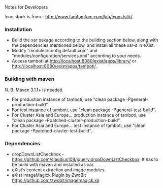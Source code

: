 Notes for Developers 

Icon stock is from - http://www.famfamfam.com/lab/icons/silk/


### Installation

* Build the xar pakage according to the building section below, along with the dependencies mentioned below, and install all these xar-s in eXist.
* Modify "modules/config.default.xqm" and "modules/configuration/services.xml" according to your needs. 
* Access tamboti at <http://localhost:8080/exist/apps/library/> or <http://localhost:8080/exist/apps/tamboti/>.


### Building with maven
N. B.  Maven 3.1.1+ is needed.
  
* For production instance of tamboti, use "clean package -Pgeneral-production-build".
* For test instance of tamboti, use "clean package -Pgeneral-test-build".
* For Cluster Asia and Europe... production instance of tamboti, use "clean package -Ppatched-cluster-production-build".  
* For Cluster Asia and Europe... test instance of tamboti, use "clean package -Ppatched-cluster-test-build".

### Dependencies
* dropDownListCheckbox - https://github.com/claudius108/jquery.dropDownListCheckbox. It has to be build with maven and installed as xar.
* eXist’s content extraction and image modules.
* eXist ImageMagick Plugin by ZwoBit https://github.com/zwobit/imagemagick.xq
